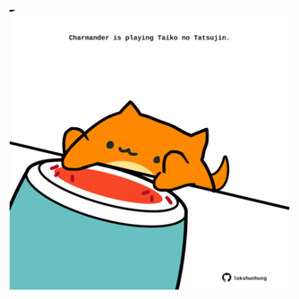 <!-- built at 01/12/2024, 18:00:49 UTC -->
<p align="center">
  <img width="500" height="500" src="./ReadmeImage.svg">
</p>
